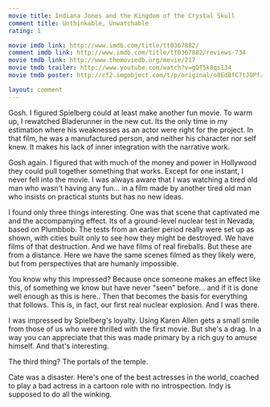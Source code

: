 ```yaml
---
movie title: Indiana Jones and the Kingdom of the Crystal Skull
comment title: Unthinkable, Unwatchable
rating: 1

movie imdb link: http://www.imdb.com/title/tt0367882/
comment imdb link: http://www.imdb.com/title/tt0367882/reviews-734
movie tmdb link: http://www.themoviedb.org/movie/217
movie tmdb trailer: http://www.youtube.com/watch?v=gQT5k8qsI34
movie tmdb poster: http://cf2.imgobject.com/t/p/original/o8EdBfC7tJOPfzMzPNb5Q9fp9lD.jpg

layout: comment
---
```


Gosh. I figured Spielberg could at least make another fun movie. To warm up, I rewatched Bladerunner in the new cut. Its the only time in my estimation where his weaknesses as an actor were right for the project. In that film, he was a manufactured person, and neither his character nor self knew. It makes his lack of inner integration with the narrative work.

Gosh again. I figured that with much of the money and power in Hollywood they could pull together something that works. Except for one instant, I never fell into the movie. I was always aware that I was watching a tired old man who wasn't having any fun... in a film made by another tired old man who insists on practical stunts but has no new ideas.

I found only three things interesting. One was that scene that captivated me and the accompanying effect. Its of a ground-level nuclear test in Nevada, based on Plumbbob. The tests from an earlier period really were set up as shown, with cities built only to see how they might be destroyed. We have films of that destruction. And we have films of real fireballs. But these are from a distance. Here we have the same scenes filmed as they likely were, but from perspectives that are humanly impossible. 

You know why this impressed? Because once someone makes an effect like this, of something we know but have never "seen" before... and if it is done well enough as this is here.. Then that becomes the basis for everything that follows. This is, in fact, our first real nuclear explosion. And I was there.

I was impressed by Spielberg's loyalty. Using Karen Allen gets a small smile from those of us who were thrilled with the first movie. But she's a drag. In a way you can appreciate that this was made primary by a rich guy to amuse himself. And that's interesting.

The third thing? The portals of the temple.

Cate was a disaster. Here's one of the best actresses in the world, coached to play a bad actress in a cartoon role with no introspection. Indy is supposed to do all the winking.